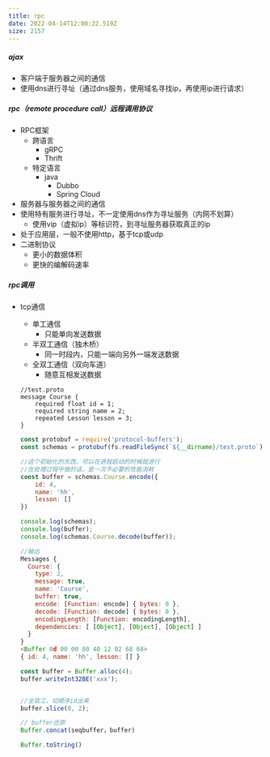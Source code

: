 ```yaml
---
title: rpc
date: 2022-04-14T12:00:22.519Z
size: 2157
---
```

##### ajax

- 客户端于服务器之间的通信
- 使用dns进行寻址（通过dns服务，使用域名寻找ip，再使用ip进行请求）

##### rpc（remote procedure call）远程调用协议

- RPC框架
  - 跨语言
    - gRPC
    - Thrift
  - 特定语言
    - java
      - Dubbo
      - Spring Cloud
- 服务器与服务器之间的通信
- 使用特有服务进行寻址，不一定使用dns作为寻址服务（内网不划算）
  - 使用vip（虚拟ip）等标识符，到寻址服务器获取真正的ip
- 处于应用层，一般不使用http，基于tcp或udp
- 二进制协议
  - 更小的数据体积
  - 更快的编解码速率

##### rpc调用

- tcp通信

  - 单工通信
    - 只能单向发送数据
  - 半双工通信（独木桥）
    - 同一时段内，只能一端向另外一端发送数据
  - 全双工通信（双向车道）
    - 随意互相发送数据

  ```
  //test.proto
  message Course {
      required float id = 1;
      required string name = 2;
      repeated Lesson lesson = 3;
  }
  ```

  ```javascript
  const protobuf = require('protocol-buffers');
  const schemas = protobuf(fs.readFileSync(`${__dirname}/test.proto`));
  
  //这个初始化的东西，可以在进程启动的时候就进行
  //在处理过程中做的话，是一次不必要的性能消耗
  const buffer = schemas.Course.encode({
      id: 4,
      name: 'hh',
      lesson: []
  })
  
  console.log(schemas);
  console.log(buffer);
  console.log(schemas.Course.decode(buffer));
  
  //输出
  Messages {
    Course: {
      type: 2,
      message: true,
      name: 'Course',
      buffer: true,
      encode: [Function: encode] { bytes: 0 },
      decode: [Function: decode] { bytes: 0 },
      encodingLength: [Function: encodingLength],
      dependencies: [ [Object], [Object], [Object] ]
    }
  }
  <Buffer 0d 00 00 80 40 12 02 68 68>
  { id: 4, name: 'hh', lesson: [] }
  ```

  ```javascript
  const buffer = Buffer.alloc(4);
  buffer.writeInt32BE('xxx');
  
  
  //全双工，切顺序id出来
  buffer.slice(0, 2);
  
  // buffer还原
  Buffer.concat(seqbuffer，buffer)
  
  Buffer.toString()
  ```

  
